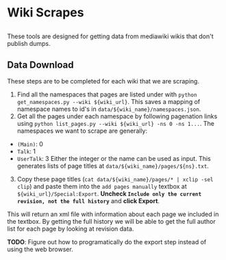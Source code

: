 # Wiki Scrapes
##

These tools are designed for getting data from mediawiki wikis that don't publish dumps.

## Data Download

These steps are to be completed for each wiki that we are scraping.

1. Find all the namespaces that pages are listed under with `python get_namespaces.py --wiki ${wiki_url}`. This saves a mapping of namespace names to id's in `data/${wiki_name}/namespaces.json`.
2. Get all the pages under each namespace by following pagenation links using `python list_pages.py --wiki ${wiki_url} -ns 0 -ns 1...`. The namespaces we want to scrape are generally:
  * `(Main)`: 0
  * `Talk`: 1
  * `UserTalk`: 3
Either the integer or the name can be used as input. This generates lists of page titles at `data/${wiki_name}/pages/${ns}.txt`.
3. Copy these page titles (`cat data/${wiki_name}/pages/* | xclip -sel clip`) and paste them into the `add pages manually` textbox at `${wiki_url}/Special:Export`. **Uncheck `Include only the current revision, not the full history`** and **click Export**.

This will return an xml file with information about each page we included in the textbox.  By getting the full history we will be able to get the full author list for each page by looking at revision data.

**TODO**: Figure out how to programatically do the export step instead of using the web browser.
